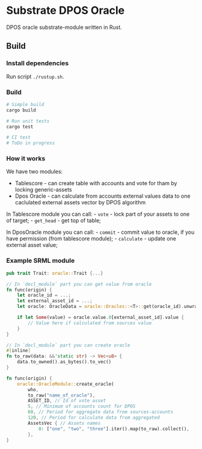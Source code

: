 # Substrate DPOS Oracle

DPOS oracle substrate-module written in Rust.

## Build

### Install dependencies

Run script `./rustup.sh`.

### Build

```bash
# Simple build
cargo build

# Run unit tests
cargo test 

# CI test 
# ToDo in progress

```

### How it works

We have two modules:
- Tablescore - can create table with accounts and vote for tham by locking generic-assets
- Dpos Oracle - can calculate from accounts external values data to one caclulated external assets vector by DPOS algorithm

In Tablescore module you can call:
    - `vote` - lock part of your assets to one of target;
    - `get_head` - get top of table;

In DposOracle module you can call:
    - `commit` - commit value to oracle, if you have permission (from tablescore module);
    - `calculate` - update one external asset value;

### Example SRML module

```rust
pub trait Trait: oracle::Trait {...}

// In `decl_module` part you can get value from oracle
fn func(origin) {
    let oracle_id = ...;
    let external_asset_id = ...;
    let oracle: OracleData = oracle::Oracles::<T>::get(oracle_id).unwrap();

    if let Some(value) = oracle.value.0[external_asset_id].value {
        // Value here if calculated from sources value
    }
}

// In `decl_module` part you can create oracle
#[inline]
fn to_raw(data: &&'static str) -> Vec<u8> {
    data.to_owned().as_bytes().to_vec()
}

fn func(origin) {
    oracle::OracleModule::create_oracle(
        who,
        to_raw("name_of_oracle"),
        ASSET_ID, // Id of vote asset
        5, // Minimum of accounts count for DPOS
        60, // Period for aggregate data from sources-accounts
        120, // Period for calculate data from aggregated
        AssetsVec { // Assets names
            0: ["one", "two", "three"].iter().map(to_raw).collect(),
        },
}

```
